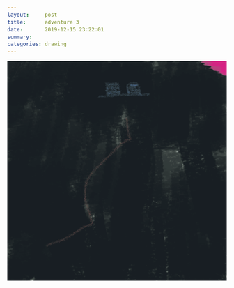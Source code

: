 ```yaml
---
layout:     post
title:      adventure 3
date:       2019-12-15 23:22:01
summary:    
categories: drawing
---
```

![adventure 3](/images/diary/adventure-3.png ".")
